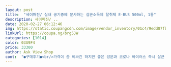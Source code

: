 ```yaml
---
layout: post 
title:  "세이퍼진/ 실내 공기중에 분사하는 살균소독제 탈취제 E-BUS 500ml, 1통" 
description: 세이퍼진/ ..
date: 2020-02-27 06:12:46 
img: https://static.coupangcdn.com/image/vendor_inventory/01c4/9edd87fbcace882b829870401fd51335c64504945311f42e34b56296da24.jpg 
linkUrl: https://coupa.ng/brg5JW 
categories: [1014] 
color: 03A9F4 
price: 33300 
author: Ask View Shop 
cont:  "●구매후기●<br/>가격이 좀 비싸긴 하지만 좋은 성분과 코로나 바이러스 즉시 살균 소독 된다는 것을 믿고<br/>공기중에도 뿌려보고 옷이랑 신발에도 뿌려보고 우산 손잡이랑 문 손잡이, 도어락에도 뿌렸답니다.<br/><br/>금속에 뿌려도 된다고 하고 옷에 뿌려도 옷상할 염려 없어서 좋아요.<br/> 탈취 기능도 있어서 냄새까지 잡아준다네요.<br/><br/>로켓은 아니지만 이틀만에 와서 좋았어요.<br/><br/>마침 가격할인까지 해주셔서 정말 감사합니다.<br/><br/>맘에 들구요, 분무기가 부드러운 편은 아니지만.<br/>.<br/>(설명이 어려운데 분무기의 당기는 부분이 최대로 당겼을때 통 윗부분에 닿아요.<br/> 이게 살짝 불편.<br/>) 사용하는데엔 전혀 지장은 없네요.<br/> 뿌려보니 아주 살짝 약하게 알콜냄새가 나구요 거슬리는 특별한 냄새는 없어요.<br/><br/>맘에 들어요! 다쓰면 재구매하고 싶네요.<br/><br/>잘 모르겠지만, 아직 불안해서 집에 들어오면 옷에 뿌리고 물건도 뿌려서 닦으면서 사용합니다.<br/> 알러지가 있다든지, 문제가 있고 그런 건 없어요.<br/> 마음이 안심되네요.<br/> 하나는 휴대용, 하나는 집용.<br/> 좋습니다.<br/><br/>종종 잘 사용 하고 있어요!:)<br/>코로나 때문에 불안해서 집안 곳곳 소독용으로 급하게 주문.<br/><br/>" 
---
```

